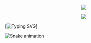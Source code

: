<p align="center"><img src="https://raw.githubusercontent.com/Abelardo_star/Abelardo_star/master/cover-thompson.png"></p>
<p align="center"><img src="https://raw.githubusercontent.com/Abelardo_star/Abelardo_star/master/header.png"></p>


<p align="left"> </p>

[![Typing SVG](https://readme-typing-svg.demolab.com?font=Fira+Code&pause=1000&color=FFFFFF&width=435&lines=Hi+👋+I'm+Abelardo_star.+Welcome!)]

![Snake animation](https://github.com/Abelardo_star/magnoefren/blob/main/github_snake.svg)


<div align="center">  
  

